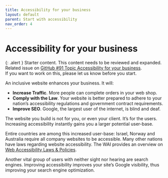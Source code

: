 ```yaml
---
title: Accessibility for your business
layout: default
parent: Start with accessibility
nav_order: 4
---
```


# Accessibility for your business

{: .alert }
Starter content. This content needs to be reviewed and expanded.  
Related issue on [GitHub #91 Topic Accessibility for your business](https://github.com/wpaccessibility/wp-a11y-docs/issues/94).  
If you want to work on this, please let us know before you start.

An inclusive website enhances your business. It will:

- **Increase Traffic**. More people can complete orders in your web shop.
- **Comply with the Law**. Your website is better prepared to adhere to your nation’s accessibility regulations and government contract requirements.
- **Improve SEO**. Google, the largest user of the internet, is blind and deaf.

The website you build is not for you, or even your client. It’s for the users. Increasing accessibility instantly gains you a larger potential user-base.

Entire countries are among this increased user-base: Israel, Norway and Australia require all company websites to be accessible. Many other nations have laws regarding website accessibility. The WAI provides an overview on [Web Accessibility Laws & Policies](https://www.w3.org/WAI/policies/).

Another vital group of users with neither sight nor hearing are search engines. Improving accessibility improves your site’s Google visibility, thus improving your search engine optimization.
